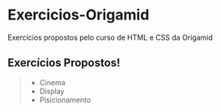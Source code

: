 # Exercicios-Origamid

Exercícios propostos pelo curso de HTML e CSS da Origamid

## Exercícios Propostos!
> - Cinema
> - Display
> - Pisicionamento
